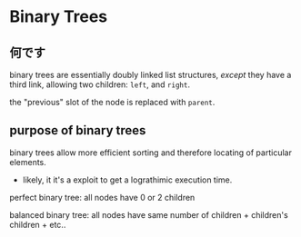 # Binary Trees

## 何です

binary trees are essentially doubly linked list structures, *except* they have a third link, allowing two children: `left`, and `right`.

the "previous" slot of the node is replaced with `parent`.

## purpose of binary trees

binary trees allow more efficient sorting and therefore locating of particular elements.

- likely, it it's a exploit to get a lograthimic execution time.

perfect binary tree: all nodes have 0 or 2 children

balanced binary tree: all nodes have same number of children + children's children + etc..


